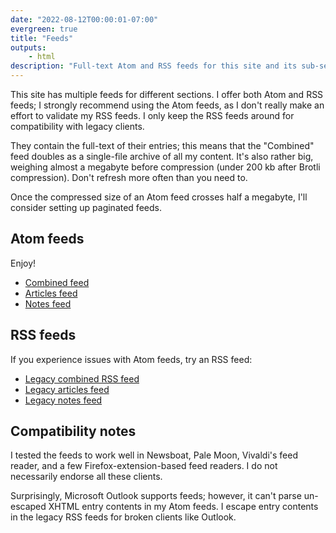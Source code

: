 ```yaml
---
date: "2022-08-12T00:00:01-07:00"
evergreen: true
title: "Feeds"
outputs:
    - html
description: "Full-text Atom and RSS feeds for this site and its sub-sections."
---
```

This site has multiple feeds for different sections. I offer both Atom and RSS feeds; I strongly recommend using the Atom feeds, as I don't really make an effort to validate my RSS feeds. I only keep the RSS feeds around for compatibility with legacy clients.

They contain the full-text of their entries; this means that the "Combined" feed doubles as a single-file archive of all my content. It's also rather big, weighing almost a megabyte before compression (under 200&#160;kb after Brotli compression). Don't refresh more often than you need to.

Once the compressed size of an Atom feed crosses half a megabyte, I'll consider setting up paginated feeds.

Atom feeds
----------

Enjoy!

- [Combined feed](../../atom.xml)
- [Articles feed](../../posts/atom.xml)
- [Notes feed](../../notes/atom.xml)

RSS feeds
---------

If you experience issues with Atom feeds, try an RSS feed:

- [Legacy combined RSS feed](../../index.xml)
- [Legacy articles feed](../../posts/index.xml)
- [Legacy notes feed](../../notes/index.xml)

Compatibility notes
-------------------

I tested the feeds to work well in Newsboat, Pale Moon, Vivaldi's feed reader, and a few Firefox-extension-based feed readers. I do not necessarily endorse all these clients.

Surprisingly, Microsoft Outlook supports feeds; however, it can't parse un-escaped XHTML entry contents in my Atom feeds. I escape entry contents in the legacy RSS feeds for broken clients like Outlook.

